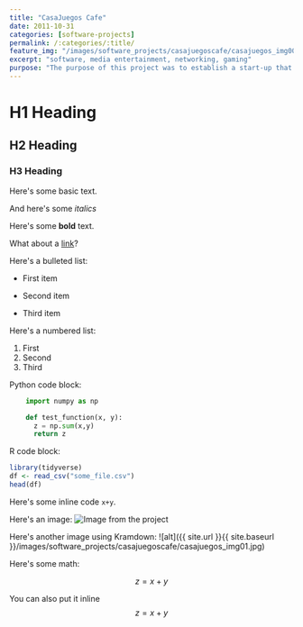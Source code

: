 ```yaml
---
title: "CasaJuegos Cafe"
date: 2011-10-31
categories: [software-projects]
permalink: /:categories/:title/
feature_img: "/images/software_projects/casajuegoscafe/casajuegos_img00.jpg"
excerpt: "software, media entertainment, networking, gaming"
purpose: "The purpose of this project was to establish a start-up that was as a modern video game arcade as well as an offline media-streaming hub."
---
```

# H1 Heading

## H2 Heading

### H3 Heading

Here's some basic text.

And here's some *italics*

Here's some **bold** text.

What about a [link](https://github.com/dataoptimal)?

Here's a bulleted list:
* First item
+ Second item
- Third item

Here's a numbered list:
1. First
2. Second
3. Third

Python code block:
```python
    import numpy as np

    def test_function(x, y):
      z = np.sum(x,y)
      return z
```

R code block:
```r
library(tidyverse)
df <- read_csv("some_file.csv")
head(df)
```

Here's some inline code `x+y`.

Here's an image:
<img src="{{ site.url }}{{ site.baseurl }}/images/software_projects/casajuegoscafe/casajuegos_img00.jpg" alt="Image from the project">

Here's another image using Kramdown:
![alt]({{ site.url }}{{ site.baseurl }}/images/software_projects/casajuegoscafe/casajuegos_img01.jpg)

Here's some math:

$$z=x+y$$

You can also put it inline $$z=x+y$$
